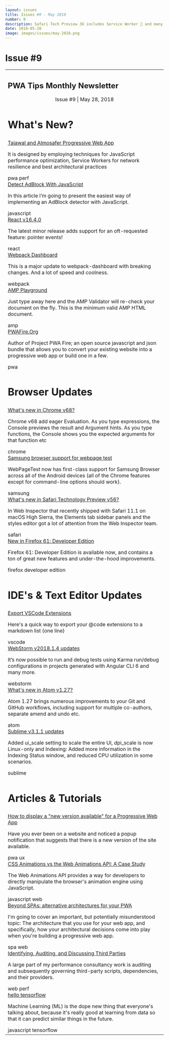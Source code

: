 ```yaml
---
layout: issues
title: Issues #9 - May 2018
number: 9
description: Safari Tech Preview 38 includes Service Worker 🎉 and many more exciting updates in web.
date: 2018-05-28
image: images/issues/may-2018.png
---
```


<h1 class="title">Issue #9</h1>

<center>
  <table align="center" border="0" cellpadding="0" cellspacing="0" width="100%" class="table issue-9" height="100%">
    <tbody>
    <tr>
      <td>
        <div class="table__banner">
          <h2>PWA Tips Monthly Newsletter</h2>
          <div class="table__banner-bottom">
            <center>Issue #9 <span> | </span> May 28, 2018</center>
          </div>
        </div>
      </td>
    </tr>
    <tr>
      <td>
        <h1>What's New?</h1>
      </td>
    </tr>
    <tr>
      <td>
        <div class="table__container">
          <div class="table__content">
            <a href="https://medium.com/tech-tajawal/tajawal-and-almosafer-progressive-web-app-997194529c81" target="_blank">Tajawal and Almosafer Progressive Web App</a>
            <p>It is designed by employing techniques for JavaScript performance optimization, Service Workers for network resilience and best architectural practices</p>
            <span class="tag pwa">pwa</span> <span class="tag perf">perf</span>
          </div>
          <div class="table__content">
            <a href="https://html-online.com/articles/detect-adblock-javascript/">Detect AdBlock With JavaScript</a>
            <p> In this article I’m going to present the easiest way of implementing an AdBlock detector with JavaScript.</p>
            <span class="tag javascript">javascript</span>
          </div>
          <div class="table__content">
            <a href="https://reactjs.org/blog/2018/05/23/react-v-16-4.html" target="_blank">React v16.4.0</a>
            <p>The latest minor release adds support for an oft-requested feature: pointer events!</p>
            <span class="tag react">react</span>
          </div>
          <div class="table__content">
            <a href="https://github.com/FormidableLabs/webpack-dashboard/releases/tag/v2.0.0" target="_blank">Webpack Dashboard</a>
            <p>This is a major update to webpack-dashboard with breaking changes. And a lot of speed and coolness.</p>
            <span class="tag webpack">webpack</span>
          </div>
          <div class="table__content">
            <a href="https://amp-playground.firebaseapp.com/" target="_blank">AMP Playground</a>
            <p>Just type away here and the AMP Validator will re-check your document on the fly. This is the minimum valid AMP HTML document.</p>
            <span class="tag amp">amp</span>
          </div>
          <div class="table__content">
            <a href="https://pwafire.org/" target="_blank">PWAFire.Org</a>
            <p>Author of Project PWA Fire; an open source javascript and json bundle that allows you to convert your existing website into a progressive web app or build one in a few.</p>
            <span class="tag pwa">pwa</span>
          </div>
        </div>
      </td>
    </tr>
    <tr>
      <td>
        <h1>Browser Updates</h1>
      </td>
    </tr>
    <tr>
      <td>
        <div class="table__container clearfix">
          <div class="table__content">
            <a href="https://developers.google.com/web/updates/2018/05/devtools" target="_blank">What's new in Chrome v68?</a>
            <p>Chrome v68 add eager Evaluation. As you type expressions, the Console previews the result and Argument hints. As you type functions, the Console shows you the expected arguments for that function etc</p>
            <span class="tag chrome">chrome</span>
          </div>
          <div class="table__content">
            <a href="https://twitter.com/patmeenan/status/999792331451592706" target="_blank">Samsung browser support for webpage test</a>
            <p>WebPageTest now has first-class support for Samsung Browser across all of the Android devices (all of the Chrome features except for command-line options should work).</p>
            <span class="tag samsung">samsung</span>
          </div>
          <div class="table__content">
            <a href="https://webkit.org/blog/8296/release-notes-for-safari-technology-preview-56/" target="_blank">What's new in Safari Technology Preview v56?</a>
            <p>In Web Inspector that recently shipped with Safari 11.1 on macOS High Sierra, the Elements tab sidebar panels and the styles editor got a lot of attention from the Web Inspector team.</p>
            <span class="tag safari">safari</span>
          </div>
          <div class="table__content">
            <a href="https://hacks.mozilla.org/2018/05/new-in-firefox-61-developer-edition/" target="_blank">New in Firefox 61: Developer Edition</a>
            <p>Firefox 61: Developer Edition is available now, and contains a ton of great new features and under-the-hood improvements.</p>
            <span class="tag firefox">firefox</span> <span class="tag">developer edition</span>
          </div>
        </div>
      </td>
    </tr>
    <tr>
      <td>
        <h1>IDE's & Text Editor Updates</h1>
      </td>
    </tr>
    <tr>
      <td>
        <div class="table__container clearfix">
          <div class="table__content">
            <a href="https://twitter.com/elijahmanor/status/999694243739459584" target="_blank">Export VSCode Extensions</a>
            <p>Here's a quick way to export your @code extensions to a markdown list (one line)</p>
            <span class="tag vscode">vscode</span>
          </div>
        </div>
        <div class="table__container clearfix">
          <div class="table__content">
            <a href="https://blog.jetbrains.com/webstorm/2018/05/webstorm-2018-1-4/" target="_blank">WebStorm v2018.1.4 updates</a>
            <p>It’s now possible to run and debug tests using Karma run/debug configurations in projects generated with Angular CLI 6 and many more.</p>
            <span class="tag webstorm">webstorm</span>
          </div>
        </div>
        <div class="table__container clearfix">
          <div class="table__content">
            <a href="http://blog.atom.io/2018/05/15/atom-1-27.html" target="_blank">What's new in Atom v1.27?</a>
            <p>Atom 1.27 brings numerous improvements to your Git and GitHub workflows, including support for multiple co-authors, separate amend and undo etc.</p>
            <span class="tag atom">atom</span>
          </div>
        </div>
        <div class="table__container clearfix">
          <div class="table__content">
            <a href="http://blog.atom.io/2018/05/15/atom-1-27.html" target="_blank">Sublime v3.1.1 updates</a>
            <p>Added ui_scale setting to scale the entire UI, dpi_scale is now Linux-only and Indexing: Added more information in the Indexing Status window, and reduced CPU utilization in some scenarios.</p>
            <span class="tag sublime">sublime</span>
          </div>
        </div>
      </td>
    </tr>
    <tr>
      <td>
        <h1>Articles &amp; Tutorials</h1>
      </td>
    </tr>
    <tr>
      <td>
        <div class="table__container clearfix">
          <div class="table__content">
            <a href="https://deanhume.com/displaying-a-new-version-available-progressive-web-app/?utm_source=ponyfoo+weekly&utm_medium=email&utm_campaign=issue-116" target="_blank">How to display a "new version available" for a Progressive Web App</a>
            <p>Have you ever been on a website and noticed a popup notification that suggests that there is a new version of the site available.</p>
            <span class="tag pwa">pwa</span> <span class="tag ux">ux</span>
          </div>
          <div class="table__content">
            <a href="https://bitsofco.de/css-animations-vs-the-web-animations-api/" target="_blank">CSS Animations vs the Web Animations API: A Case Study</a>
            <p>The Web Animations API provides a way for developers to directly manipulate the browser's animation engine using JavaScript.</p>
            <span class="tag javascript">javascript</span> <span class="tag web">web</span>
          </div>
          <div class="table__content">
            <a href="https://developers.google.com/web/updates/2018/05/beyond-spa" target="_blank">Beyond SPAs: alternative architectures for your PWA</a>
            <p>I'm going to cover an important, but potentially misunderstood topic: The architecture that you use for your web app, and specifically, how your architectural decisions come into play when you're building a progressive web app.</p>
            <span class="tag spa">spa</span> <span class="tag web">web</span>
          </div>
          <div class="table__content">
            <a href="https://csswizardry.com/2018/05/identifying-auditing-discussing-third-parties/" target="_blank">Identifying, Auditing, and Discussing Third Parties</a>
            <p>A large part of my performance consultancy work is auditing and subsequently governing third-party scripts, dependencies, and their providers. </p>
            <span class="tag web">web</span> <span class="tag perf">perf</span>
          </div>
          <div class="table__content">
            <a href="https://hello-tensorflow.glitch.me/" target="_blank">hello tensorflow</a>
            <p>Machine Learning (ML) is the dope new thing that everyone's talking about, because it's really good at learning from data so that it can predict similar things in the future.</p>
             <span class="tag javascript">javascript</span> <span class="tag tensorflow">tensorflow</span>
            </div>
          </div>
        </td>
      </tr>
    </tbody>
  </table>
</center>
